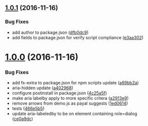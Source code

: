 <a name="1.0.1"></a>
## [1.0.1](https://github.com/Pearson-Higher-Ed/text-modal/compare/v1.0.0...v1.0.1) (2016-11-16)


### Bug Fixes

* add author to package.json ([dfb0dc9](https://github.com/Pearson-Higher-Ed/text-modal/commit/dfb0dc9))
* add fields to package.json for verify script compliance ([e3aa302](https://github.com/Pearson-Higher-Ed/text-modal/commit/e3aa302))



<a name="1.0.0"></a>
# [1.0.0](https://github.com/Pearson-Higher-Ed/text-modal/compare/a402968...v1.0.0) (2016-11-16)


### Bug Fixes

* add fs-extra to package.json for npm scripts update ([a89bb2a](https://github.com/Pearson-Higher-Ed/text-modal/commit/a89bb2a))
* aria-hidden update ([a402968](https://github.com/Pearson-Higher-Ed/text-modal/commit/a402968))
* configure postinstall in package.json ([4c25a5f](https://github.com/Pearson-Higher-Ed/text-modal/commit/4c25a5f))
* make aria labelby apply to more specific critera ([a2913e9](https://github.com/Pearson-Higher-Ed/text-modal/commit/a2913e9))
* remove arrows from demo.js as payal suggests ([1ed0614](https://github.com/Pearson-Higher-Ed/text-modal/commit/1ed0614))
* tests ([466e5b5](https://github.com/Pearson-Higher-Ed/text-modal/commit/466e5b5))
* update aria-labeledby to be on element containing role=dialog ([ce0a9dc](https://github.com/Pearson-Higher-Ed/text-modal/commit/ce0a9dc))



